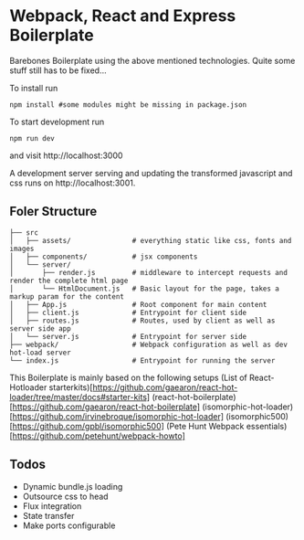 # Webpack, React and Express Boilerplate

Barebones Boilerplate using the above mentioned technologies. Quite some stuff still has to be fixed...

To install run
```
npm install #some modules might be missing in package.json
```

To start development run
```
npm run dev
```
and visit http://localhost:3000

A development server serving and updating the transformed javascript and css runs on http://localhost:3001.


## Foler Structure
```
├── src
│   ├── assets/               # everything static like css, fonts and images
│   ├── components/           # jsx components
│   └── server/
│       ├── render.js         # middleware to intercept requests and render the complete html page
│       └── HtmlDocument.js   # Basic layout for the page, takes a markup param for the content
│   ├── App.js                # Root component for main content
│   ├── client.js             # Entrypoint for client side
│   ├── routes.js             # Routes, used by client as well as server side app
│   └── server.js             # Entrypoint for server side
├── webpack/                  # Webpack configuration as well as dev hot-load server
└── index.js                  # Entrypoint for running the server
```

This Boilerplate is mainly based on the following setups
(List of React-Hotloader starterkits)[https://github.com/gaearon/react-hot-loader/tree/master/docs#starter-kits]
(react-hot-boilerplate)[https://github.com/gaearon/react-hot-boilerplate]
(isomorphic-hot-loader)[https://github.com/irvinebroque/isomorphic-hot-loader]
(isomorphic500)[https://github.com/gpbl/isomorphic500]
(Pete Hunt Webpack essentials)[https://github.com/petehunt/webpack-howto]

## Todos
- Dynamic bundle.js loading
- Outsource css to head
- Flux integration
- State transfer
- Make ports configurable